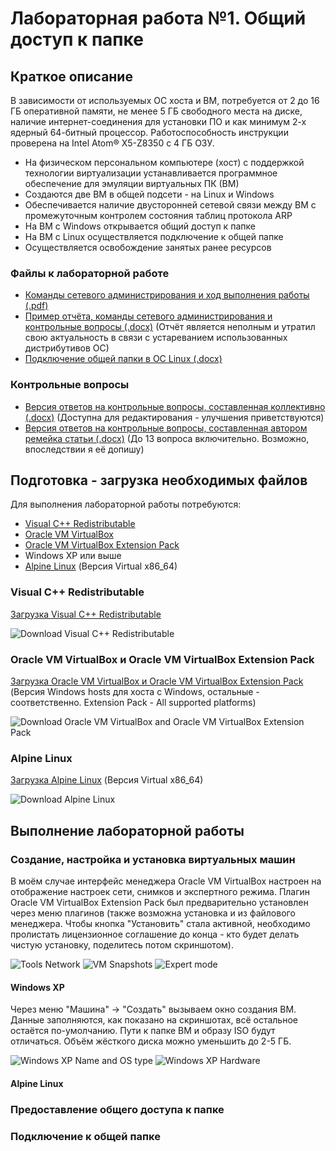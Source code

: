# Лабораторная работа №1. Общий доступ к папке

## Краткое описание

В зависимости от используемых ОС хоста и ВМ, потребуется от 2 до 16 ГБ оперативной памяти, не менее 5 ГБ свободного места на диске, наличие интернет-соединения для установки ПО и как минимум 2-х ядерный 64-битный процессор. Работоспособность инструкции проверена на Intel Atom® X5-Z8350 с 4 ГБ ОЗУ.
- На физическом персональном компьютере (хост) с поддержкой технологии виртуализации устанавливается программное обеспечение для эмуляции виртуальных ПК (ВМ)
- Создаются две ВМ в общей подсети - на Linux и Windows
- Обеспечивается наличие двусторонней сетевой связи между ВМ с промежуточным контролем состояния таблиц протокола ARP
- На ВМ с Windows открывается общий доступ к папке
- На ВМ с Linux осуществляется подключение к общей папке
- Осуществляется освобождение занятых ранее ресурсов

### Файлы к лабораторной работе

- [Команды сетевого администрирования и ход выполнения работы (.pdf)](https://drive.google.com/file/d/19VARWEkM4UZvNtEkh5DMrZ6sIZnKO7cQ/view?usp=sharing)
- [Пример отчёта, команды сетевого администрирования и контрольные вопросы (.docx)](https://docs.google.com/document/d/1F6Etb0Tz_e97DiI8sAJQLWIY94FJE_0J/edit?usp=sharing&ouid=114433453162808919564&rtpof=true&sd=true) (Отчёт является неполным и утратил свою актуальность в связи с устареванием использованных дистрибутивов ОС)
- [Подключение общей папки в ОС Linux (.docx)](https://docs.google.com/document/d/1WsI6fw4toooOglIjnDKWdRo6CK807ivW/edit?usp=share_link&ouid=114433453162808919564&rtpof=true&sd=true)

### Контрольные вопросы

- [Версия ответов на контрольные вопросы, составленная коллективно (.docx)](https://1drv.ms/w/s!ArCbKR7X-Y2Ojm7GIoYV9W6BgzcC?e=Qfmn6f) (Доступна для редактирования - улучшения приветствуются)
- [Версия ответов на контрольные вопросы, составленная автором ремейка статьи (.docx)](https://1drv.ms/w/s!AkmVJ_yUg2QsftlyCRT2dOhgmYI?e=WaCEKw) (До 13 вопроса включительно. Возможно, впоследствии я её допишу)

## Подготовка - загрузка необходимых файлов

Для выполнения лабораторной работы потребуются:

- [Visual C++ Redistributable](https://github.com/abbodi1406/vcredist/releases)
- [Oracle VM VirtualBox](https://www.virtualbox.org/wiki/Downloads)
- [Oracle VM VirtualBox Extension Pack](https://www.virtualbox.org/wiki/Downloads)
- Windows XP или выше
- [Alpine Linux](https://www.alpinelinux.org/downloads/) (Версия Virtual x86_64)

### Visual C++ Redistributable

[Загрузка Visual C++ Redistributable](https://github.com/abbodi1406/vcredist/releases)

![Download Visual C++ Redistributable](https://i.imgur.com/JL0TTcQ.png)

### Oracle VM VirtualBox и Oracle VM VirtualBox Extension Pack

[Загрузка Oracle VM VirtualBox и Oracle VM VirtualBox Extension Pack](https://www.virtualbox.org/wiki/Downloads) (Версия Windows hosts для хоста с Windows, остальные - соответственно. Extension Pack - All supported platforms)

![Download Oracle VM VirtualBox and Oracle VM VirtualBox Extension Pack](https://i.imgur.com/G71ZEU9.png)

### Alpine Linux

[Загрузка Alpine Linux](https://www.alpinelinux.org/downloads/) (Версия Virtual x86_64)

![Download Alpine Linux](https://i.imgur.com/H1rqAUy.png)

## Выполнение лабораторной работы

### Создание, настройка и установка виртуальных машин

В моём случае интерфейс менеджера Oracle VM VirtualBox настроен на отображение настроек сети, снимков и экспертного режима. Плагин Oracle VM VirtualBox Extension Pack был предварительно установлен через меню плагинов (также возможна установка и из файлового менеджера. Чтобы кнопка "Установить" стала активной, необходимо пролистать лицензионное соглашение до конца - кто будет делать чистую установку, поделитесь потом скриншотом).

![Tools Network](https://i.imgur.com/BYX3JXm.png)
![VM Snapshots](https://i.imgur.com/FJIsuN9.png)
![Expert mode](https://i.imgur.com/FejQazL.png)

#### Windows XP

Через меню "Машина" -> "Создать" вызываем окно создания ВМ. Данные заполняются, как показано на скриншотах, всё остальное остаётся по-умолчанию. Пути к папке ВМ и образу ISO будут отличаться. Объём жёсткого диска можно уменьшить до 2-5 ГБ.

![Windows XP Name and OS type](https://i.imgur.com/mOeNarZ.png)
![Windows XP Hardware](https://i.imgur.com/3n03WZf.png)

#### Alpine Linux

### Предоставление общего доступа к папке

### Подключение к общей папке
